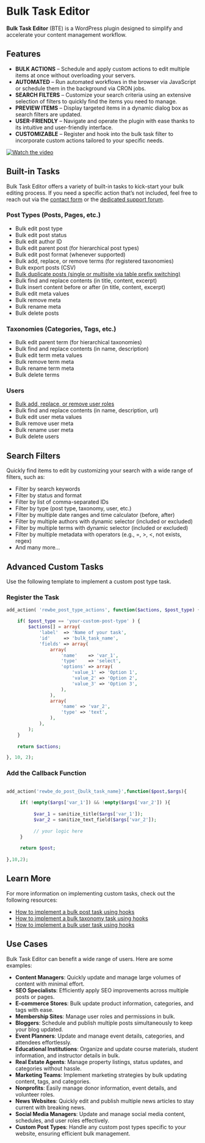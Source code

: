 # Bulk Task Editor

**Bulk Task Editor** (BTE) is a WordPress plugin designed to simplify and accelerate your content management workflow.

## Features

- **BULK ACTIONS** – Schedule and apply custom actions to edit multiple items at once without overloading your servers.
- **AUTOMATED** – Run automated workflows in the browser via JavaScript or schedule them in the background via CRON jobs.
- **SEARCH FILTERS** – Customize your search criteria using an extensive selection of filters to quickly find the items you need to manage.
- **PREVIEW ITEMS** – Display targeted items in a dynamic dialog box as search filters are updated.
- **USER-FRIENDLY** – Navigate and operate the plugin with ease thanks to its intuitive and user-friendly interface.
- **CUSTOMIZABLE** – Register and hook into the bulk task filter to incorporate custom actions tailored to your specific needs.

[![Watch the video](https://img.youtube.com/vi/e0LPQjWz-v0/maxresdefault.jpg)](https://www.youtube.com/watch?v=e0LPQjWz-v0)

## Built-in Tasks

Bulk Task Editor offers a variety of built-in tasks to kick-start your bulk editing process. If you need a specific action that’s not included, feel free to reach out via the [contact form](https://code.recuweb.com/contact-us/) or the [dedicated support forum](https://code.recuweb.com/support/forum/wordpress-plugins/bulk-task-editor/).

### Post Types (Posts, Pages, etc.)

- Bulk edit post type
- Bulk edit post status
- Bulk edit author ID
- Bulk edit parent post (for hierarchical post types)
- Bulk edit post format (whenever supported)
- Bulk add, replace, or remove terms (for registered taxonomies)
- Bulk export posts (CSV)
- [Bulk duplicate posts (single or multisite via table prefix switching)](https://code.recuweb.com/2024/how-to-translate-a-wordpress-website-using-openai-and-bte/)
- Bulk find and replace contents (in title, content, excerpt)
- Bulk insert content before or after (in title, content, excerpt)
- Bulk edit meta values
- Bulk remove meta
- Bulk rename meta
- Bulk delete posts

### Taxonomies (Categories, Tags, etc.)

- Bulk edit parent term (for hierarchical taxonomies)
- Bulk find and replace contents (in name, description)
- Bulk edit term meta values
- Bulk remove term meta
- Bulk rename term meta
- Bulk delete terms

### Users

- [Bulk add, replace, or remove user roles](https://code.recuweb.com/support/discussion/how-to-bulk-edit-user-roles/)
- Bulk find and replace contents (in name, description, url)
- Bulk edit user meta values
- Bulk remove user meta
- Bulk rename user meta
- Bulk delete users

## Search Filters

Quickly find items to edit by customizing your search with a wide range of filters, such as:

- Filter by search keywords
- Filter by status and format
- Filter by list of comma-separated IDs
- Filter by type (post type, taxonomy, user, etc.)
- Filter by multiple date ranges and time calculator (before, after)
- Filter by multiple authors with dynamic selector (included or excluded)
- Filter by multiple terms with dynamic selector (included or excluded)
- Filter by multiple metadata with operators (e.g., =, >, <, not exists, regex)
- And many more...

## Advanced Custom Tasks

Use the following template to implement a custom post type task.

### Register the Task

```php
add_action( 'rewbe_post_type_actions', function($actions, $post_type) {

    if( $post_type == 'your-custom-post-type' ) {
        $actions[] = array(
            'label'  => 'Name of your task',
            'id'     => 'bulk_task_name',
            'fields' => array(
                array(
                    'name'    => 'var_1',
                    'type'    => 'select',
                    'options' => array(
                        'value_1' => 'Option 1',
                        'value_2' => 'Option 2',
                        'value_3' => 'Option 3',
                    ),
                ),
                array(
                    'name' => 'var_2',
                    'type' => 'text',
                ),
            ),
        );
    }
    
    return $actions;

}, 10, 2);
```

### Add the Callback Function

```php

add_action('rewbe_do_post_{bulk_task_name}',function($post,$args){
     
     if( !empty($args['var_1']) && !empty($args['var_2']) ){
          
          $var_1 = sanitize_title($args['var_1']);
          $var_2 = sanitize_text_field($args['var_2']);
          
          // your logic here
     }
     
     return $post;
     
},10,2);

```

## Learn More

For more information on implementing custom tasks, check out the following resources:

- [How to implement a bulk post task using hooks](https://code.recuweb.com/support/discussion/how-to-implement-a-custom-post-task-using-hooks/)
- [How to implement a bulk taxonomy task using hooks](https://code.recuweb.com/support/discussion/how-to-implement-a-custom-taxonomy-task-using-hooks/)
- [How to implement a bulk user task using hooks](https://code.recuweb.com/support/discussion/how-to-implement-a-custom-user-task-using-hooks/)

## Use Cases

Bulk Task Editor can benefit a wide range of users. Here are some examples:

- **Content Managers**: Quickly update and manage large volumes of content with minimal effort.
- **SEO Specialists**: Efficiently apply SEO improvements across multiple posts or pages.
- **E-commerce Stores**: Bulk update product information, categories, and tags with ease.
- **Membership Sites**: Manage user roles and permissions in bulk.
- **Bloggers**: Schedule and publish multiple posts simultaneously to keep your blog updated.
- **Event Planners**: Update and manage event details, categories, and attendees effortlessly.
- **Educational Institutions**: Organize and update course materials, student information, and instructor details in bulk.
- **Real Estate Agents**: Manage property listings, status updates, and categories without hassle.
- **Marketing Teams**: Implement marketing strategies by bulk updating content, tags, and categories.
- **Nonprofits**: Easily manage donor information, event details, and volunteer roles.
- **News Websites**: Quickly edit and publish multiple news articles to stay current with breaking news.
- **Social Media Managers**: Update and manage social media content, schedules, and user roles effectively.
- **Custom Post Types**: Handle any custom post types specific to your website, ensuring efficient bulk management.
